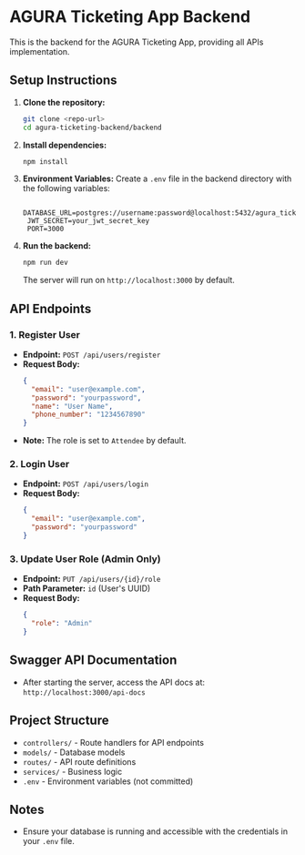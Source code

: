 # AGURA Ticketing App Backend

This is the backend for the AGURA Ticketing App, providing all APIs implementation.

## Setup Instructions

1. **Clone the repository:**
   ```sh
   git clone <repo-url>
   cd agura-ticketing-backend/backend
   ```

2. **Install dependencies:**
   ```sh
   npm install
   ```

3. **Environment Variables:**
   Create a `.env` file in the backend directory with the following variables:
   ```env
    DATABASE_URL=postgres://username:password@localhost:5432/agura_tickets
    JWT_SECRET=your_jwt_secret_key
    PORT=3000
   ```

4. **Run the backend:**
   ```sh
   npm run dev
   ```
   The server will run on `http://localhost:3000` by default.

## API Endpoints

### 1. Register User
- **Endpoint:** `POST /api/users/register`
- **Request Body:**
  ```json
  {
    "email": "user@example.com",
    "password": "yourpassword",
    "name": "User Name",
    "phone_number": "1234567890"
  }
  ```
- **Note:** The role is set to `Attendee` by default.

### 2. Login User
- **Endpoint:** `POST /api/users/login`
- **Request Body:**
  ```json
  {
    "email": "user@example.com",
    "password": "yourpassword"
  }
  ```

### 3. Update User Role (Admin Only)
- **Endpoint:** `PUT /api/users/{id}/role`
- **Path Parameter:** `id` (User's UUID)
- **Request Body:**
  ```json
  {
    "role": "Admin"
  }
  ```


## Swagger API Documentation

- After starting the server, access the API docs at: `http://localhost:3000/api-docs`

## Project Structure

- `controllers/` - Route handlers for API endpoints
- `models/` - Database models
- `routes/` - API route definitions
- `services/` - Business logic
- `.env` - Environment variables (not committed)

## Notes
- Ensure your database is running and accessible with the credentials in your `.env` file.
